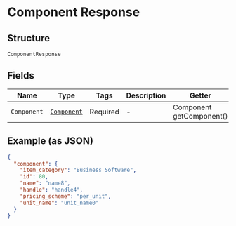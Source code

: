 
# Component Response

## Structure

`ComponentResponse`

## Fields

| Name | Type | Tags | Description | Getter | Setter |
|  --- | --- | --- | --- | --- | --- |
| `Component` | [`Component`](../../doc/models/component.md) | Required | - | Component getComponent() | setComponent(Component component) |

## Example (as JSON)

```json
{
  "component": {
    "item_category": "Business Software",
    "id": 80,
    "name": "name8",
    "handle": "handle4",
    "pricing_scheme": "per_unit",
    "unit_name": "unit_name0"
  }
}
```

